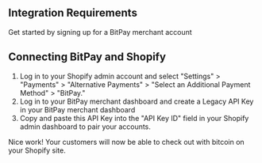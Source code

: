 ## Integration Requirements
Get started by signing up for a BitPay merchant account


## Connecting BitPay and Shopify
1. Log in to your Shopify admin account and select "Settings" > "Payments" > "Alternative Payments" > "Select an Additional Payment Method" > "BitPay."
2. Log in to your BitPay merchant dashboard and create a Legacy API Key in your BitPay merchant dashboard
3. Copy and paste this API Key into the "API Key ID" field in your Shopify admin dashboard to pair your accounts.

Nice work! Your customers will now be able to check out with bitcoin on your Shopify site.
